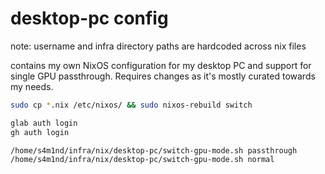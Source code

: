 # desktop-pc config

note: username and infra directory paths are hardcoded across nix files

contains my own NixOS configuration for my desktop PC and support for single GPU passthrough. Requires changes as it's mostly curated towards my needs.

```sh
sudo cp *.nix /etc/nixos/ && sudo nixos-rebuild switch
```

```sh
glab auth login
gh auth login
```

```sh
/home/s4m1nd/infra/nix/desktop-pc/switch-gpu-mode.sh passthrough
/home/s4m1nd/infra/nix/desktop-pc/switch-gpu-mode.sh normal
```

